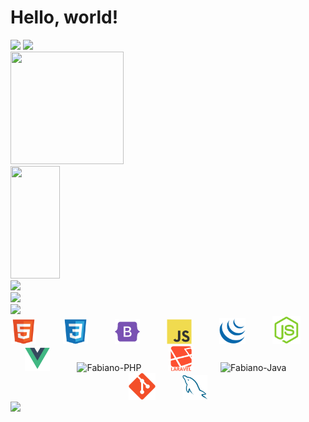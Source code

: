 # Hello, world!
<img width="30%" src="https://i.pinimg.com/originals/e4/26/70/e426702edf874b181aced1e2fa5c6cde.gif">
<img src="https://user-images.githubusercontent.com/73097560/115834477-dbab4500-a447-11eb-908a-139a6edaec5c.gif" >
<div>
    <img height="180em" width="60%" src="https://github-readme-stats.vercel.app/api?username=fabianoomendes&theme=great-gatsby&show_icons=true">
    <img height="180em" width="39.5%" src="https://github-readme-stats.vercel.app/api/top-langs/?username=fabianoomendes&layout=compact&theme=great-gatsby&langs_count=16">
</div>
<img src="https://user-images.githubusercontent.com/73097560/115834477-dbab4500-a447-11eb-908a-139a6edaec5c.gif" >

<div>
    <img src="https://activity-graph.herokuapp.com/graph?username=fabianoomendes&theme=react-dark&hide_border=true&area=true">
</div>                                                                                                                                        

<img src="https://user-images.githubusercontent.com/73097560/115834477-dbab4500-a447-11eb-908a-139a6edaec5c.gif">
<div align="center">   
    <img alt="Fabiano-HTML" width="40" height="40" src="https://github.com/devicons/devicon/blob/master/icons/html5/html5-original.svg">
    &nbsp;&nbsp;&nbsp;&nbsp;&nbsp;&nbsp;&nbsp;&nbsp;&nbsp;
    <img alt="Fabiano-CSS" width="40" height="40" src="https://github.com/devicons/devicon/blob/master/icons/css3/css3-original.svg">
    &nbsp;&nbsp;&nbsp;&nbsp;&nbsp;&nbsp;&nbsp;&nbsp;&nbsp;
    <img alt="Fabiano-Bootstrap" width="40" height="40" src="https://github.com/devicons/devicon/blob/master/icons/bootstrap/bootstrap-plain.svg">
    &nbsp;&nbsp;&nbsp;&nbsp;&nbsp;&nbsp;&nbsp;&nbsp;&nbsp;
    <img alt="Fabiano-JS" width="40" height="40" src="https://github.com/devicons/devicon/blob/master/icons/javascript/javascript-original.svg">
    &nbsp;&nbsp;&nbsp;&nbsp;&nbsp;&nbsp;&nbsp;&nbsp;&nbsp;
    <img alt="Fabiano-Jquery" width="42" height="42" src="https://github.com/devicons/devicon/blob/master/icons/jquery/jquery-original.svg">
    &nbsp;&nbsp;&nbsp;&nbsp;&nbsp;&nbsp;&nbsp;&nbsp;&nbsp;
    <img alt="Fabiano-Node" width="45" height="45" src="https://github.com/devicons/devicon/blob/master/icons/nodejs/nodejs-original.svg">
    &nbsp;&nbsp;&nbsp;&nbsp;&nbsp;&nbsp;&nbsp;&nbsp;&nbsp;
    <img alt="Fabiano-Vue" width="40" height="40" src="https://github.com/devicons/devicon/blob/master/icons/vuejs/vuejs-original.svg">
    &nbsp;&nbsp;&nbsp;&nbsp;&nbsp;&nbsp;&nbsp;&nbsp;&nbsp;
    <img alt="Fabiano-PHP" width="40" height="40" src="https://github.com/fabianoomendes/fabianoomendes/blob/master/icons/php.png">
    &nbsp;&nbsp;&nbsp;&nbsp;&nbsp;&nbsp;&nbsp;&nbsp;&nbsp;
    <img alt="Fabiano-Laravel" width="40" height="40" src="https://github.com/devicons/devicon/blob/master/icons/laravel/laravel-plain-wordmark.svg">
    &nbsp;&nbsp;&nbsp;&nbsp;&nbsp;&nbsp;&nbsp;&nbsp;&nbsp;
    <img alt="Fabiano-Java" width="40" height="40" src="https://github.com/fabianoomendes/fabianoomendes/blob/master/icons/Java.png">
    &nbsp;&nbsp;&nbsp;&nbsp;&nbsp;&nbsp;&nbsp;&nbsp;&nbsp;
    <img alt="Fabiano-Git" width="43" height="43" src="https://github.com/devicons/devicon/blob/master/icons/git/git-plain.svg">
    &nbsp;&nbsp;&nbsp;&nbsp;&nbsp;&nbsp;&nbsp;&nbsp;&nbsp;
    <img alt="Fabiano-MySQL" width="40" height="40" src="https://github.com/devicons/devicon/blob/master/icons/mysql/mysql-original.svg">
</div>
<img src="https://user-images.githubusercontent.com/73097560/115834477-dbab4500-a447-11eb-908a-139a6edaec5c.gif" >
